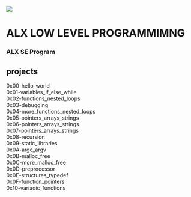 ![](https://upload.wikimedia.org/wikipedia/commons/thumb/1/18/C_Programming_Language.svg/64px-C_Programming_Language.svg.png)
# ALX LOW LEVEL PROGRAMMIMNG
### ALX SE Program
## projects
 0x00-hello_world  
 0x01-variables_if_else_while  
 0x02-functions_nested_loops  
 0x03-debugging  
 0x04-more_functions_nested_loops  
 0x05-pointers_arrays_strings  
 0x06-pointers_arrays_strings  
 0x07-pointers_arrays_strings  
 0x08-recursion  
 0x09-static_libraries  
 0x0A-argc_argv  
 0x0B-malloc_free  
 0x0C-more_malloc_free  
 0x0D-preprocessor  
 0x0E-structures_typedef  
 0x0F-function_pointers  
 0x10-variadic_functions  
